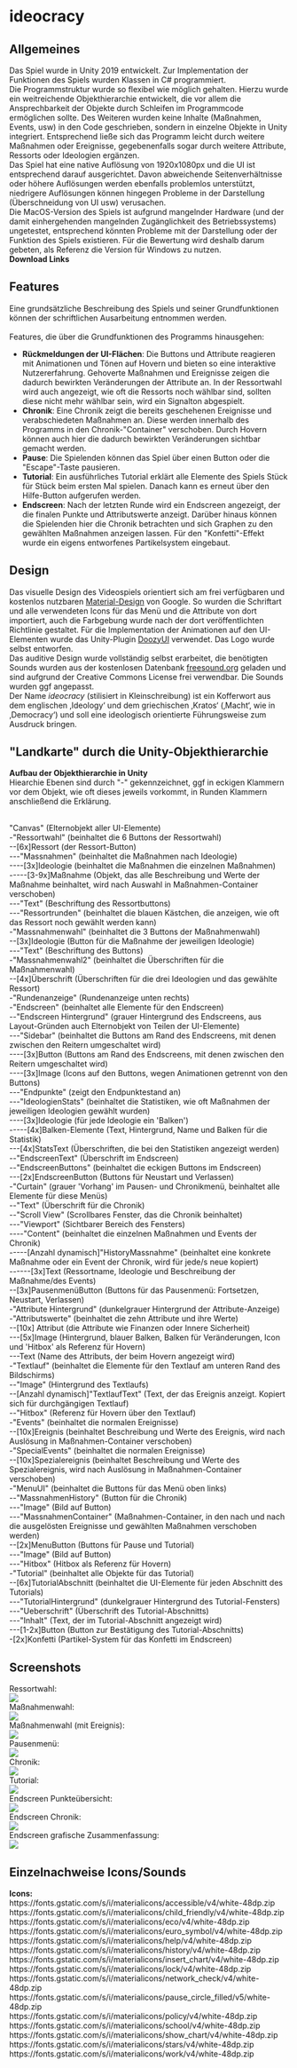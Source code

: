 # ideocracy <br>
<h2>Allgemeines</h2>
Das Spiel wurde in Unity 2019 entwickelt. Zur Implementation der Funktionen des Spiels wurden Klassen in C# programmiert. <br>
Die Programmstruktur wurde so flexibel wie möglich gehalten. Hierzu wurde ein weitreichende Objekthierarchie entwickelt, die vor allem die Ansprechbarkeit der Objekte durch Schleifen im Programmcode ermöglichen sollte. Des Weiteren wurden keine Inhalte (Maßnahmen, Events, usw) in den Code geschrieben, sondern in einzelne Objekte in Unity integriert. Entsprechend ließe sich das Programm leicht durch weitere Maßnahmen oder Ereignisse, gegebenenfalls sogar durch weitere Attribute, Ressorts oder Ideologien ergänzen.<br>
Das Spiel hat eine native Auflösung von 1920x1080px und die UI ist entsprechend darauf ausgerichtet. Davon abweichende Seitenverhältnisse oder höhere Auflösungen werden ebenfalls problemlos unterstützt, niedrigere Auflösungen können hingegen Probleme in der Darstellung (Überschneidung von UI usw) verusachen.<br>
Die MacOS-Version des Spiels ist aufgrund mangelnder Hardware (und der damit einhergehenden mangelnden Zugänglichkeit des Betriebssystems) ungetestet, entsprechend könnten Probleme mit der Darstellung oder der Funktion des Spiels existieren. Für die Bewertung wird deshalb darum gebeten, als Referenz die Version für Windows zu nutzen.<br>
<b>Download Links</b>
<h2>Features</h2>
Eine grundsätzliche Beschreibung des Spiels und seiner Grundfunktionen können der schriftlichen Ausarbeitung entnommen werden.<br><br>
Features, die über die Grundfunktionen des Programms hinausgehen:
<ul>
<li><b>Rückmeldungen der UI-Flächen</b>: Die Buttons und Attribute reagieren mit Animationen und Tönen auf Hovern und bieten so eine interaktive Nutzererfahrung. Gehoverte Maßnahmen und Ereignisse zeigen die dadurch bewirkten Veränderungen der Attribute an. In der Ressortwahl wird auch angezeigt, wie oft die Ressorts noch wählbar sind, sollten diese nicht mehr wählbar sein, wird ein Signalton abgespielt.</li>
<li><b>Chronik</b>: Eine Chronik zeigt die bereits geschehenen Ereignisse und verabschiedeten Maßnahmen an. Diese werden innerhalb des Programms in den Chronik-"Container" verschoben. Durch Hovern können auch hier die dadurch bewirkten Veränderungen sichtbar gemacht werden.</li>
<li><b>Pause</b>: Die Spielenden können das Spiel über einen Button oder die "Escape"-Taste pausieren.</li>
<li><b>Tutorial</b>: Ein ausführliches Tutorial erklärt alle Elemente des Spiels Stück für Stück beim ersten Mal spielen. Danach kann es erneut über den Hilfe-Button aufgerufen werden.</li>
<li><b>Endscreen</b>: Nach der letzten Runde wird ein Endscreen angezeigt, der die finalen Punkte und Attributswerte anzeigt. Darüber hinaus können die Spielenden hier die Chronik betrachten und sich Graphen zu den gewählten Maßnahmen anzeigen lassen. Für den "Konfetti"-Effekt wurde ein eigens entworfenes Partikelsystem eingebaut.</li>
</ul>
<h2>Design</h2>
Das visuelle Design des Videospiels orientiert sich am frei verfügbaren und kostenlos nutzbaren <a href="https://www.material.io">Material-Design</a> von Google. So wurden die Schriftart und alle verwendeten Icons für das Menü und die Attribute von dort importiert, auch die Farbgebung wurde nach der dort veröffentlichten Richtlinie gestaltet. Für die Implementation der Animationen auf den UI-Elementen wurde das Unity-Plugin <a href="https://assetstore.unity.com/packages/tools/gui/doozyui-complete-ui-management-system-138361">DoozyUI</a> verwendet. Das Logo wurde selbst entworfen.<br>
Das auditive Design wurde vollständig selbst erarbeitet, die benötigten Sounds wurden aus der kostenlosen Datenbank <a href="https://www.freesound.org">freesound.org</a> geladen und sind aufgrund der Creative Commons License frei verwendbar. Die Sounds wurden ggf angepasst.<br>
Der Name <i>ideocracy</i> (stilisiert in Kleinschreibung) ist ein Kofferwort aus dem englischen ‚Ideology‘ und dem griechischen ‚Kratos‘ (‚Macht‘, wie in ‚Democracy‘) und soll eine ideologisch orientierte Führungsweise zum Ausdruck bringen.<br>
<h2>"Landkarte" durch die Unity-Objekthierarchie</h2>
<b>Aufbau der Objekthierarchie in Unity</b><br>
Hiearchie Ebenen sind durch "-" gekennzeichnet, ggf in eckigen Klammern vor dem Objekt, wie oft dieses jeweils vorkommt, in Runden Klammern anschließend die Erklärung.<br><br>

"Canvas" (Elternobjekt aller UI-Elemente)<br>
-"Ressortwahl" (beinhaltet die 6 Buttons der Ressortwahl)<br>
--[6x]Ressort (der Ressort-Button)<br>
---"Massnahmen" (beinhaltet die Maßnahmen nach Ideologie)<br>
----[3x]Ideologie (beinhaltet die Maßnahmen die einzelnen Maßnahmen)<br>
-----[3-9x]Maßnahme (Objekt, das alle Beschreibung und Werte der Maßnahme beinhaltet, wird nach Auswahl in Maßnahmen-Container verschoben)<br>
---"Text" (Beschriftung des Ressortbuttons)<br>
---"Ressortrunden" (beinhaltet die blauen Kästchen, die anzeigen, wie oft das Ressort noch gewählt werden kann)<br>
-"Massnahmenwahl" (beinhaltet die 3 Buttons der Maßnahmenwahl)<br>
--[3x]Ideologie (Button für die Maßnahme der jeweiligen Ideologie)<br>
---"Text" (Beschriftung des Buttons)<br>
-"Massnahmenwahl2" (beinhaltet die Überschriften für die Maßnahmenwahl)<br>
--[4x]Überschrift (Überschriften für die drei Ideologien und das gewählte Ressort)<br>
-"Rundenanzeige" (Rundenanzeige unten rechts)<br>
-"Endscreen" (beinhaltet alle Elemente für den Endscreen)<br>
--"Endscreen Hintergrund" (grauer Hintergrund des Endscreens, aus Layout-Gründen auch Elternobjekt von Teilen der UI-Elemente)<br>
---"Sidebar" (beinhaltet die Buttons am Rand des Endscreens, mit denen zwischen den Reitern umgeschaltet wird)<br>
----[3x]Button (Buttons am Rand des Endscreens, mit denen zwischen den Reitern umgeschaltet wird)<br>
----[3x]Image (Icons auf den Buttons, wegen Animationen getrennt von den Buttons)<br>
---"Endpunkte" (zeigt den Endpunktestand an)<br>
---"IdeologienStats" (beinhaltet die Statistiken, wie oft Maßnahmen der jeweiligen Ideologien gewählt wurden)<br>
----[3x]Ideologie (für jede Ideologie ein 'Balken')<br>
-----[4x]Balken-Elemente (Text, Hintergrund, Name und Balken für die Statistik)<br>
---[4x]StatsText (Überschriften, die bei den Statistiken angezeigt werden)<br>
--"EndscreenText" (Überschrift im Endscreen)<br>
--"EndscreenButtons" (beinhaltet die eckigen Buttons im Endscreen)<br>
---[2x]EndscreenButton (Buttons für Neustart und Verlassen)<br>
-"Curtain" (grauer 'Vorhang' im Pausen- und Chronikmenü, beinhaltet alle Elemente für diese Menüs)<br>
--"Text" (Überschrift für die Chronik)<br>
--"Scroll View" (Scrollbares Fenster, das die Chronik beinhaltet)<br>
---"Viewport" (Sichtbarer Bereich des Fensters)<br>
----"Content" (beinhaltet die einzelnen Maßnahmen und Events der Chronik)<br>
-----[Anzahl dynamisch]"HistoryMassnahme" (beinhaltet eine konkrete Maßnahme oder ein Event der Chronik, wird für jede/s neue kopiert)<br>
------[3x]Text (Ressortname, Ideologie und Beschreibung der Maßnahme/des Events)<br>
--[3x]PausenmenüButton (Buttons für das Pausenmenü: Fortsetzen, Neustart, Verlassen)<br>
-"Attribute Hintergrund" (dunkelgrauer Hintergrund der Attribute-Anzeige)<br>
-"Attributswerte" (beinhaltet die zehn Attribute und ihre Werte)<br>
--[10x] Attribut (die Attribute wie Finanzen oder Innere Sicherheit)<br>
---[5x]Image (Hintergrund, blauer Balken, Balken für Veränderungen, Icon und 'Hitbox' als Referenz für Hovern)<br>
---Text (Name des Attributs, der beim Hovern angezeigt wird)<br>
-"Textlauf" (beinhaltet die Elemente für den Textlauf am unteren Rand des Bildschirms)<br>
--"Image" (Hintergrund des Textlaufs)<br>
--[Anzahl dynamisch]"TextlaufText" (Text, der das Ereignis anzeigt. Kopiert sich für durchgängigen Textlauf)<br>
--"Hitbox" (Referenz für Hovern über den Textlauf)<br>
-"Events" (beinhaltet die normalen Ereignisse)<br>
--[10x]Ereignis (beinhaltet Beschreibung und Werte des Ereignis, wird nach Auslösung in Maßnahmen-Container verschoben)<br>
-"SpecialEvents" (beinhaltet die normalen Ereignisse)<br>
--[10x]Spezialereignis (beinhaltet Beschreibung und Werte des Spezialereignis, wird nach Auslösung in Maßnahmen-Container verschoben)<br>
-"MenuUI" (beinhaltet die Buttons für das Menü oben links)<br>
--"MassnahmenHistory" (Button für die Chronik)<br>
---"Image" (Bild auf Button)<br>
---"MassnahmenContainer" (Maßnahmen-Container, in den nach und nach die ausgelösten Ereignisse und gewählten Maßnahmen verschoben werden)<br>
--[2x]MenuButton (Buttons für Pause und Tutorial)<br>
---"Image" (Bild auf Button)<br>
---"Hitbox" (Hitbox als Referenz für Hovern)<br>
-"Tutorial" (beinhaltet alle Objekte für das Tutorial)<br>
--[6x]TutorialAbschnitt (beinhaltet die UI-Elemente für jeden Abschnitt des Tutorials)<br>
---"TutorialHintergrund" (dunkelgrauer Hintergrund des Tutorial-Fensters)<br>
---"Ueberschrift" (Überschrift des Tutorial-Abschnitts)<br>
---"Inhalt" (Text, der im Tutorial-Abschnitt angezeigt wird)<br>
---[1-2x]Button (Button zur Bestätigung des Tutorial-Abschnitts)<br>
-[2x]Konfetti (Partikel-System für das Konfetti im Endscreen)<br>

<h2>Screenshots</h2>
Ressortwahl:<br>
<img src="./Screenshots/ideocracy screenshot 1.PNG"><br>
Maßnahmenwahl:<br>
<img src="./Screenshots/ideocracy screenshot 2.PNG"><br>
Maßnahmenwahl (mit Ereignis):<br>
<img src="./Screenshots/ideocracy screenshot 3.PNG"><br>
Pausenmenü:<br>
<img src="./Screenshots/ideocracy screenshot 4.PNG"><br>
Chronik:<br>
<img src="./Screenshots/ideocracy screenshot 5.PNG"><br>
Tutorial:<br>
<img src="./Screenshots/ideocracy screenshot 6.PNG"><br>
Endscreen Punkteübersicht:<br>
<img src="./Screenshots/ideocracy screenshot 7.PNG"><br>
Endscreen Chronik:<br>
<img src="./Screenshots/ideocracy screenshot 8.PNG"><br>
Endscreen grafische Zusammenfassung:<br>
<img src="./Screenshots/ideocracy screenshot 9.PNG"><br>

<h2>Einzelnachweise Icons/Sounds</h2>
<b>Icons:</b><br>
https://fonts.gstatic.com/s/i/materialicons/accessible/v4/white-48dp.zip<br>
https://fonts.gstatic.com/s/i/materialicons/child_friendly/v4/white-48dp.zip<br>
https://fonts.gstatic.com/s/i/materialicons/eco/v4/white-48dp.zip<br>
https://fonts.gstatic.com/s/i/materialicons/euro_symbol/v4/white-48dp.zip<br>
https://fonts.gstatic.com/s/i/materialicons/help/v4/white-48dp.zip<br>
https://fonts.gstatic.com/s/i/materialicons/history/v4/white-48dp.zip<br>
https://fonts.gstatic.com/s/i/materialicons/insert_chart/v4/white-48dp.zip<br>
https://fonts.gstatic.com/s/i/materialicons/lock/v4/white-48dp.zip<br>
https://fonts.gstatic.com/s/i/materialicons/network_check/v4/white-48dp.zip<br>
https://fonts.gstatic.com/s/i/materialicons/pause_circle_filled/v5/white-48dp.zip<br>
https://fonts.gstatic.com/s/i/materialicons/policy/v4/white-48dp.zip<br>
https://fonts.gstatic.com/s/i/materialicons/school/v4/white-48dp.zip<br>
https://fonts.gstatic.com/s/i/materialicons/show_chart/v4/white-48dp.zip<br>
https://fonts.gstatic.com/s/i/materialicons/stars/v4/white-48dp.zip<br>
https://fonts.gstatic.com/s/i/materialicons/work/v4/white-48dp.zip<br>
